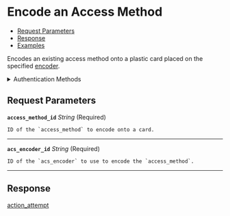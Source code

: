 # Encode an Access Method

- [Request Parameters](./#request-parameters)
- [Response](./#response)
- [Examples](./#examples)

Encodes an existing access method onto a plastic card placed on the specified [encoder](../../../capability-guides/access-systems/working-with-card-encoders-and-scanners/README.md).


<details>

<summary>Authentication Methods</summary>

- API key
- Personal access token
  <br>Must also include the `seam-workspace` header in the request.

To learn more, see [Authentication](https://docs.seam.co/latest/api/authentication).
</details>

## Request Parameters

**`access_method_id`** *String* (Required)

````
ID of the `access_method` to encode onto a card.
````

---

**`acs_encoder_id`** *String* (Required)

````
ID of the `acs_encoder` to use to encode the `access_method`.
````

---


## Response

[action\_attempt](./)

